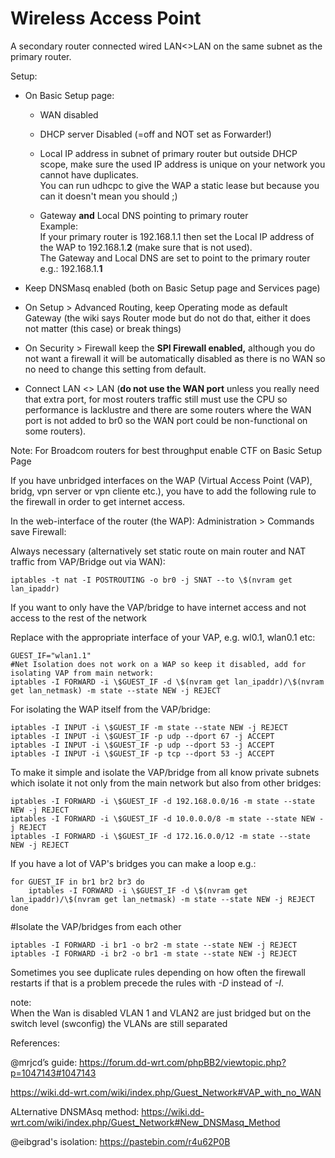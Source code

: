 Wireless Access Point 
======================

A secondary router connected wired LAN\<\>LAN on the same subnet as the primary
router.

Setup:

-   On Basic Setup page:

    -   WAN disabled

    -   DHCP server Disabled (=off and NOT set as Forwarder!)

    -   Local IP address in subnet of primary router but outside DHCP scope,
        make sure the used IP address is unique on your network you cannot have
        duplicates.  
        You can run udhcpc to give the WAP a static lease but because you can it
        doesn't mean you should ;)

    -   Gateway **and** Local DNS pointing to primary router  
        Example:  
        If your primary router is 192.168.1.1 then set the Local IP address of
        the WAP to 192.168.1.**2** (make sure that is not used).  
        The Gateway and Local DNS are set to point to the primary router e.g.:
        192.168.1.**1**

-   Keep DNSMasq enabled (both on Basic Setup page and Services page)

-   On Setup \> Advanced Routing, keep Operating mode as default Gateway
    (the wiki says Router mode but do not do that, either it does not matter
    (this case) or break things)

-   On Security \> Firewall keep the **SPI Firewall enabled,** although you do
    not want a firewall it will be automatically disabled as there is no WAN so
    no need to change this setting from default.

-   Connect LAN \<\> LAN (**do not use the WAN port** unless you really need
    that extra port, for most routers traffic still must use the CPU so
    performance is lacklustre and there are some routers where the WAN port is
    not added to br0 so the WAN port could be non-functional on some routers).

Note: For Broadcom routers for best throughput enable CTF on Basic Setup Page

If you have unbridged interfaces on the WAP (Virtual Access Point (VAP), bridg,
vpn server or vpn cliente etc.), you have to add the following rule to the
firewall in order to get internet access.

In the web-interface of the router (the WAP): Administration \> Commands save
Firewall:

Always necessary (alternatively set static route on main router and NAT
traffic from VAP/Bridge out via WAN):
```
iptables -t nat -I POSTROUTING -o br0 -j SNAT --to \$(nvram get lan_ipaddr)
```

If you want to only have the VAP/bridge to have internet access and not access
to the rest of the network

Replace with the appropriate interface of your VAP, e.g. wl0.1, wlan0.1 etc:
```
GUEST_IF="wlan1.1"
#Net Isolation does not work on a WAP so keep it disabled, add for isolating VAP from main network:  
iptables -I FORWARD -i \$GUEST_IF -d \$(nvram get lan_ipaddr)/\$(nvram get lan_netmask) -m state --state NEW -j REJECT
```

For isolating the WAP itself from the VAP/bridge:  
```
iptables -I INPUT -i \$GUEST_IF -m state --state NEW -j REJECT
iptables -I INPUT -i \$GUEST_IF -p udp --dport 67 -j ACCEPT
iptables -I INPUT -i \$GUEST_IF -p udp --dport 53 -j ACCEPT
iptables -I INPUT -i \$GUEST_IF -p tcp --dport 53 -j ACCEPT
```

To make it simple and isolate the VAP/bridge from all know private subnets which isolate it not only from the main network but also from other bridges:  
```
iptables -I FORWARD -i \$GUEST_IF -d 192.168.0.0/16 -m state --state NEW -j REJECT
iptables -I FORWARD -i \$GUEST_IF -d 10.0.0.0/8 -m state --state NEW -j REJECT
iptables -I FORWARD -i \$GUEST_IF -d 172.16.0.0/12 -m state --state NEW -j REJECT
```

If you have a lot of VAP's bridges you can make a loop e.g.:  
```
for GUEST_IF in br1 br2 br3 do
    iptables -I FORWARD -i \$GUEST_IF -d \$(nvram get lan_ipaddr)/\$(nvram get lan_netmask) -m state --state NEW -j REJECT
done
```

#Isolate the VAP/bridges from each other
```
iptables -I FORWARD -i br1 -o br2 -m state --state NEW -j REJECT
iptables -I FORWARD -i br2 -o br1 -m state --state NEW -j REJECT
```

Sometimes you see duplicate rules depending on how often the firewall restarts
if that is a problem precede the rules with *-D* instead of *-I*.

note:  
When the Wan is disabled VLAN 1 and VLAN2 are just bridged but on the switch level (swconfig) the VLANs are still separated

References:  

\@mrjcd’s guide:
<https://forum.dd-wrt.com/phpBB2/viewtopic.php?p=1047143#1047143>

<https://wiki.dd-wrt.com/wiki/index.php/Guest_Network#VAP_with_no_WAN>

ALternative DNSMAsq method:
<https://wiki.dd-wrt.com/wiki/index.php/Guest_Network#New_DNSMasq_Method>

\@eibgrad's isolation: <https://pastebin.com/r4u62P0B>
